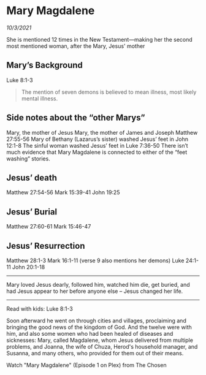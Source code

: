 # Mary Magdalene

*10/3/2021*


She is mentioned 12 times in the New Testament—making her the second most mentioned woman, after the Mary, Jesus' mother
## Mary’s Background
Luke 8:1-3
> The mention of seven demons is believed to mean illness, most likely mental illness.

## Side notes about the “other Marys”
Mary, the mother of Jesus
Mary, the mother of James and Joseph Matthew 27:55-56 
Mary of Bethany (Lazarus’s sister) washed Jesus’ feet in John 12:1-8
The sinful woman washed Jesus’ feet in Luke 7:36-50
There isn’t much evidence that Mary Magdalene is connected to either of the “feet washing” stories.
## Jesus’ death
Matthew 27:54-56
Mark 15:39-41
John 19:25
## Jesus’ Burial
Matthew 27:60-61
Mark 15:46-47
## Jesus’ Resurrection
Matthew 28:1-3
Mark 16:1-11 (verse 9 also mentions her demons)
Luke 24:1-11
John 20:1-18

---

Mary loved Jesus dearly, followed him, watched him die, get buried, and had Jesus appear to her before anyone else – Jesus changed her life.


---


Read with kids:
Luke 8:1-3

Soon afterward he went on through cities and villages, proclaiming and bringing the good news of the kingdom of God. And the twelve were with him, and also some women who had been healed of diseases and sicknesses: Mary, called Magdalene, whom Jesus delivered from multiple problems, and Joanna, the wife of Chuza, Herod's household manager, and Susanna, and many others, who provided for them out of their means.

Watch "Mary Magdalene" (Episode 1 on Plex) from The Chosen
